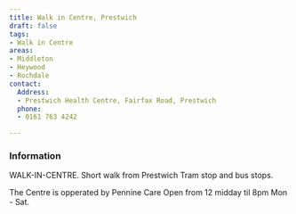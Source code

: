 ```yaml
---
title: Walk in Centre, Prestwich
draft: false
tags:
- Walk in Centre
areas:
- Middleton
- Heywood
- Rochdale
contact:
  Address:
  - Prestwich Health Centre, Fairfax Road, Prestwich
  phone:
  - 0161 763 4242

---
```

### Information
WALK-IN-CENTRE. Short walk from Prestwich
Tram stop and bus stops.

The Centre is opperated by Pennine Care
Open from 12 midday til 8pm Mon - Sat.